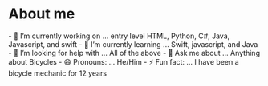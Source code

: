 # About me


<!--**CPatrickReinhardt/CPatrickReinhardt** is a ✨ _special_ ✨ repository because its `README.md` (this file) appears on your GitHub profile.

Here are some ideas to get you started:
--!>
- 🔭 I’m currently working on ... entry level HTML, Python, C#, Java, Javascript, and swift
- 🌱 I’m currently learning ... Swift, javascript, and Java
- 🤔 I’m looking for help with ... All of the above
- 💬 Ask me about ... Anything about Bicycles
- 😄 Pronouns: ... He/Him
- ⚡ Fun fact: ... I have been a bicycle mechanic for 12 years

